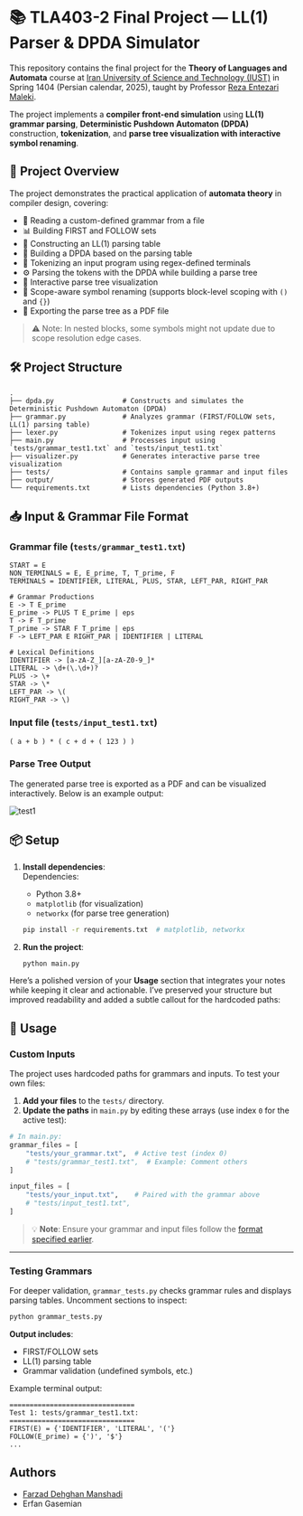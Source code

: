 # 📚 TLA403-2 Final Project — LL(1) Parser & DPDA Simulator
This repository contains the final project for the **Theory of Languages and Automata** course at [Iran University of Science and Technology (IUST)](https://www.iust.ac.ir/) in Spring 1404 (Persian calendar, 2025), taught by Professor [Reza Entezari Maleki](https://its.iust.ac.ir/profile/entezari).

The project implements a **compiler front-end simulation** using **LL(1) grammar parsing**, **Deterministic Pushdown Automaton (DPDA)** construction, **tokenization**, and **parse tree visualization with interactive symbol renaming**.

## 📖 Project Overview

The project demonstrates the practical application of **automata theory** in compiler design, covering:

- 📖 Reading a custom-defined grammar from a file
- 📊 Building FIRST and FOLLOW sets
- 📑 Constructing an LL(1) parsing table
- 🤖 Building a DPDA based on the parsing table
- 📝 Tokenizing an input program using regex-defined terminals
- ⚙️ Parsing the tokens with the DPDA while building a parse tree
- 🌳 Interactive parse tree visualization
- 🔀 Scope-aware symbol renaming (supports block-level scoping with `()` and `{}`)
- 📄 Exporting the parse tree as a PDF file

> ⚠️ Note: In nested blocks, some symbols might not update due to scope resolution edge cases.

## 🛠️ Project Structure  
```plaintext
.
├── dpda.py                 # Constructs and simulates the Deterministic Pushdown Automaton (DPDA)
├── grammar.py              # Analyzes grammar (FIRST/FOLLOW sets, LL(1) parsing table)
├── lexer.py                # Tokenizes input using regex patterns
├── main.py                 # Processes input using `tests/grammar_test1.txt` and `tests/input_test1.txt`
├── visualizer.py           # Generates interactive parse tree visualization
├── tests/                  # Contains sample grammar and input files
├── output/                 # Stores generated PDF outputs
└── requirements.txt        # Lists dependencies (Python 3.8+)
``` 


## 📥 Input & Grammar File Format

### Grammar file (`tests/grammar_test1.txt`)

```plaintext
START = E
NON_TERMINALS = E, E_prime, T, T_prime, F
TERMINALS = IDENTIFIER, LITERAL, PLUS, STAR, LEFT_PAR, RIGHT_PAR

# Grammar Productions
E -> T E_prime
E_prime -> PLUS T E_prime | eps
T -> F T_prime
T_prime -> STAR F T_prime | eps
F -> LEFT_PAR E RIGHT_PAR | IDENTIFIER | LITERAL

# Lexical Definitions
IDENTIFIER -> [a-zA-Z_][a-zA-Z0-9_]*
LITERAL -> \d+(\.\d+)?
PLUS -> \+
STAR -> \*
LEFT_PAR -> \(
RIGHT_PAR -> \)
```

### Input file (`tests/input_test1.txt`)

```plaintext
( a + b ) * ( c + d + ( 123 ) )
```

### Parse Tree Output 

The generated parse tree is exported as a PDF and can be visualized interactively. Below is an example output:

![test1](output\test1_result.png)

## 📦 Setup  
1. **Install dependencies**:  
    Dependencies:
    - Python 3.8+
    - `matplotlib` (for visualization)
    - `networkx` (for parse tree generation)

   ```bash
   pip install -r requirements.txt  # matplotlib, networkx
   ```  
2. **Run the project**:  
   ```bash
   python main.py
   ```  

Here’s a polished version of your **Usage** section that integrates your notes while keeping it clear and actionable. I’ve preserved your structure but improved readability and added a subtle callout for the hardcoded paths:

## 📝 Usage  

### Custom Inputs  
The project uses hardcoded paths for grammars and inputs. To test your own files:  
1. **Add your files** to the `tests/` directory.  
2. **Update the paths** in `main.py` by editing these arrays (use index `0` for the active test):  

```python
# In main.py:
grammar_files = [
    "tests/your_grammar.txt",  # Active test (index 0)
    # "tests/grammar_test1.txt",  # Example: Comment others
]

input_files = [
    "tests/your_input.txt",    # Paired with the grammar above
    # "tests/input_test1.txt",
]
```  
> 💡 **Note**: Ensure your grammar and input files follow the [format specified earlier](#-input--grammar-file-format).

---

### Testing Grammars  
For deeper validation, `grammar_tests.py` checks grammar rules and displays parsing tables. Uncomment sections to inspect:  
```bash
python grammar_tests.py
```  
**Output includes**:  
- FIRST/FOLLOW sets  
- LL(1) parsing table  
- Grammar validation (undefined symbols, etc.)  

Example terminal output:  
```plaintext
===============================
Test 1: tests/grammar_test1.txt:
===============================
FIRST(E) = {'IDENTIFIER', 'LITERAL', '('}
FOLLOW(E_prime) = {')', '$'}
...
```

## Authors

* [Farzad Dehghan Manshadi](https://github.com/farzaddm)
* Erfan Gasemian